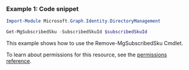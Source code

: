 ### Example 1: Code snippet

```powershellImport-Module Microsoft.Graph.Identity.DirectoryManagement

Get-MgSubscribedSku -SubscribedSkuId $subscribedSkuId
```
This example shows how to use the Remove-MgSubscribedSku Cmdlet.
To learn about permissions for this resource, see the [permissions reference](/graph/permissions-reference).

